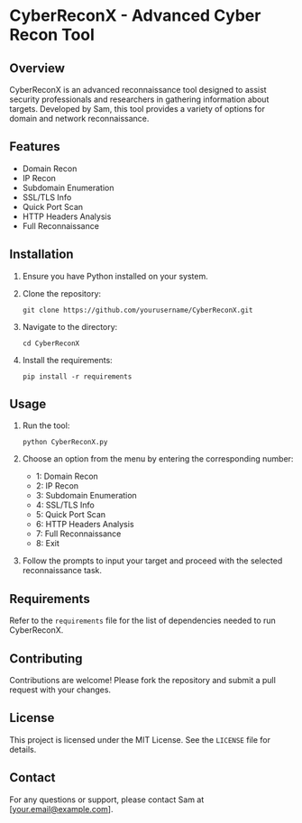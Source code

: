 # CyberReconX - Advanced Cyber Recon Tool

## Overview

CyberReconX is an advanced reconnaissance tool designed to assist security professionals and researchers in gathering information about targets. Developed by Sam, this tool provides a variety of options for domain and network reconnaissance.

## Features

- Domain Recon
- IP Recon
- Subdomain Enumeration
- SSL/TLS Info
- Quick Port Scan
- HTTP Headers Analysis
- Full Reconnaissance

## Installation

1. Ensure you have Python installed on your system.

2. Clone the repository:

   ```
   git clone https://github.com/yourusername/CyberReconX.git
   ```

3. Navigate to the directory:

   ```
   cd CyberReconX
   ```

4. Install the requirements:

   ```
   pip install -r requirements
   ```

## Usage

1. Run the tool:

   ```
   python CyberReconX.py
   ```

2. Choose an option from the menu by entering the corresponding number:

   - 1: Domain Recon
   - 2: IP Recon
   - 3: Subdomain Enumeration
   - 4: SSL/TLS Info
   - 5: Quick Port Scan
   - 6: HTTP Headers Analysis
   - 7: Full Reconnaissance
   - 8: Exit

3. Follow the prompts to input your target and proceed with the selected reconnaissance task.

## Requirements

Refer to the `requirements` file for the list of dependencies needed to run CyberReconX.

## Contributing

Contributions are welcome! Please fork the repository and submit a pull request with your changes.

## License

This project is licensed under the MIT License. See the `LICENSE` file for details.

## Contact

For any questions or support, please contact Sam at \[your.email@example.com\].